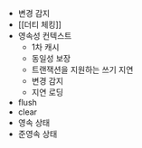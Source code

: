 - 변경 감지
- [[더티 체킹]]
- 영속성 컨텍스트
	- 1차 캐시
	- 동일성 보장
	- 트랜잭션을 지원하는 쓰기 지연
	- 변경 감지
	- 지연 로딩
- flush
- clear
- 영속 상태
- 준영속 상태